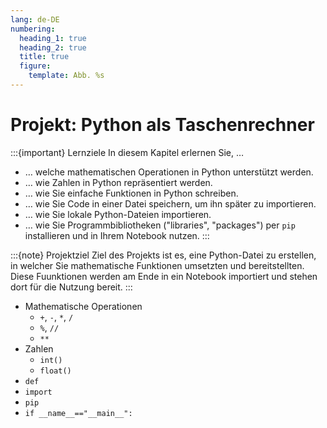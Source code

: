 ```yaml
---
lang: de-DE
numbering:
  heading_1: true
  heading_2: true
  title: true
  figure:
    template: Abb. %s
---
```

# Projekt: Python als Taschenrechner
:::{important} Lernziele
In diesem Kapitel erlernen Sie, …
- … welche mathematischen Operationen in Python unterstützt werden.
- … wie Zahlen in Python repräsentiert werden.
- … wie Sie einfache Funktionen in Python schreiben.
- … wie Sie Code in einer Datei speichern, um ihn später zu importieren.
- … wie Sie lokale Python-Dateien importieren.
- … wie Sie Programmbibliotheken ("libraries", "packages") per `pip` installieren und in Ihrem Notebook nutzen.
:::

:::{note} Projektziel
Ziel des Projekts ist es, eine Python-Datei zu erstellen, in welcher Sie mathematische Funktionen umsetzten und bereitstellten. Diese Fuunktionen werden am Ende in ein Notebook importiert und stehen dort für die Nutzung bereit.
:::

- Mathematische Operationen
  - `+`, `-`, `*`, `/`
  - `%`, `//`
  - `**`
- Zahlen
  - `int()`
  - `float()`
- `def`
- `import`
- `pip`
- `if __name__=="__main__":`

